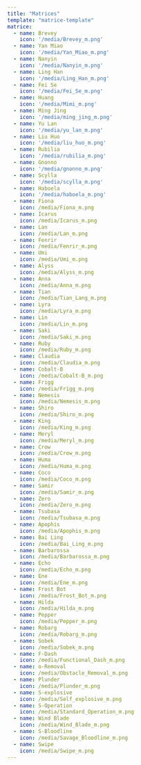 ```yaml
---
title: "Matrices"
template: "matrice-template"
matrice:
  - name: Brevey
    icon: '/media/Brevey_m.png'
  - name: Yan Miao
    icon: '/media/Yan_Miao_m.png'
  - name: Nanyin
    icon: '/media/Nanyin_m.png'
  - name: Ling Han
    icon: '/media/Ling_Han_m.png'
  - name: Fei Se
    icon: '/media/Fei_Se_m.png'
  - name: Huang
    icon: '/media/Mimi_m.png'
  - name: Ming Jing
    icon: '/media/ming_jing_m.png'
  - name: Yu Lan
    icon: '/media/yu_lan_m.png'
  - name: Liu Huo
    icon: '/media/liu_huo_m.png'
  - name: Rubilia
    icon: '/media/rubilia_m.png'
  - name: Gnonno
    icon: '/media/gnonno_m.png'
  - name: Scylla
    icon: '/media/scylla_m.png'
  - name: Haboela
    icon: '/media/haboela_m.png'
  - name: Fiona 
    icon: /media/Fiona_m.png
  - name: Icarus 
    icon: /media/Icarus_m.png
  - name: Lan 
    icon: /media/Lan_m.png
  - name: Fenrir 
    icon: /media/Fenrir_m.png      
  - name: Umi 
    icon: /media/Umi_m.png
  - name: Alyss 
    icon: /media/Alyss_m.png
  - name: Anna 
    icon: /media/Anna_m.png
  - name: Tian
    icon: /media/Tian_Lang_m.png
  - name: Lyra 
    icon: /media/Lyra_m.png
  - name: Lin 
    icon: /media/Lin_m.png
  - name: Saki 
    icon: /media/Saki_m.png
  - name: Ruby
    icon: /media/Ruby_m.png
  - name: Claudia
    icon: /media/Claudia_m.png
  - name: Cobalt-B 
    icon: /media/Cobalt-B_m.png 
  - name: Frigg 
    icon: /media/Frigg_m.png
  - name: Nemesis 
    icon: /media/Nemesis_m.png
  - name: Shiro 
    icon: /media/Shiro_m.png
  - name: King
    icon: /media/King_m.png
  - name: Meryl 
    icon: /media/Meryl_m.png
  - name: Crow
    icon: /media/Crow_m.png
  - name: Huma
    icon: /media/Huma_m.png      
  - name: Coco
    icon: /media/Coco_m.png
  - name: Samir
    icon: /media/Samir_m.png
  - name: Zero
    icon: /media/Zero_m.png
  - name: Tsubasa
    icon: /media/Tsubasa_m.png
  - name: Apophis 
    icon: /media/Apophis_m.png
  - name: Bai Ling
    icon: /media/Bai_Ling_m.png 
  - name: Barbarossa
    icon: /media/Barbarossa_m.png
  - name: Echo 
    icon: /media/Echo_m.png
  - name: Ene
    icon: /media/Ene_m.png
  - name: Frost Bot
    icon: /media/Frost_Bot_m.png
  - name: Hilda
    icon: /media/Hilda_m.png
  - name: Pepper
    icon: /media/Pepper_m.png
  - name: Robarg
    icon: /media/Robarg_m.png      
  - name: Sobek
    icon: /media/Sobek_m.png
  - name: F-Dash
    icon: /media/Functional_Dash_m.png  
  - name: o-Removal
    icon: /media/Obstacle_Removal_m.png
  - name: Plunder
    icon: /media/Plunder_m.png
  - name: S-explosive
    icon: /media/Self_explosive_m.png
  - name: S-Operation
    icon: /media/Standard_Operation_m.png     
  - name: Wind Blade
    icon: /media/Wind_Blade_m.png
  - name: S-Bloodline
    icon: /media/Savage_Bloodline_m.png
  - name: Swipe
    icon: /media/Swipe_m.png             
---
```


